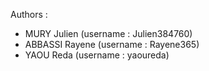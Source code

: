 Authors : 
 - MURY Julien (username : Julien384760)
 - ABBASSI Rayene (username : Rayene365)
 - YAOU Reda (username : yaoureda)

